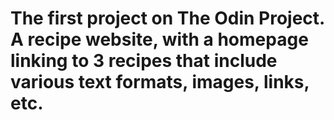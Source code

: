 # The first project on The Odin Project. A recipe website, with a homepage linking to 3 recipes that include various text formats, images, links, etc.
